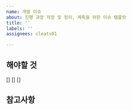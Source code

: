 ```yaml
---
name: 개발 이슈
about: 진행 과정 저장 및 정리, 계획을 위한 이슈 템플릿
title: ''
labels: ''
assignees: cleats01

---
```


## 해야할 것
[]
[]
[] 

## 참고사항
